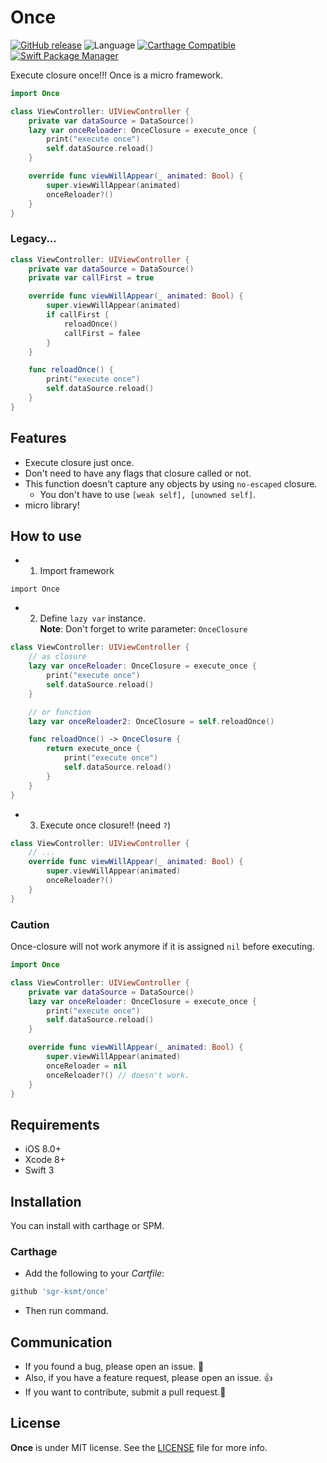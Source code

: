 # Once
[![GitHub release](https://img.shields.io/github/release/sgr-ksmt/Once.svg)](https://github.com/sgr-ksmt/Once/releases)
![Language](https://img.shields.io/badge/language-Swift%203-orange.svg)
[![Carthage Compatible](https://img.shields.io/badge/Carthage-compatible-4BC51D.svg?style=flat)](https://github.com/Carthage/Carthage)
[![Swift Package Manager](https://img.shields.io/badge/Swift%20Package%20Manager-compatible-brightgreen.svg)](https://github.com/apple/swift-package-manager)

Execute closure once!!! Once is a micro framework.

```swift
import Once

class ViewController: UIViewController {
    private var dataSource = DataSource()
    lazy var onceReloader: OnceClosure = execute_once {
        print("execute once")
        self.dataSource.reload()
    }

    override func viewWillAppear(_ animated: Bool) {
        super.viewWillAppear(animated)
        onceReloader?()   
    }
}
```

### Legacy...

```swift
class ViewController: UIViewController {
    private var dataSource = DataSource()
    private var callFirst = true

    override func viewWillAppear(_ animated: Bool) {
        super.viewWillAppear(animated)
        if callFirst {
            reloadOnce()
            callFirst = falee
        }
    }

    func reloadOnce() {
        print("execute once")
        self.dataSource.reload()
    }    
}
```


## Features
- Execute closure just once.
- Don't need to have any flags that closure called or not.
- This function doesn't capture any objects by using `no-escaped` closure.
    - You don't have to use `[weak self], [unowned self]`.
- micro library!


## How to use

- 1. Import framework

`import Once`

- 2. Define `lazy var` instance.  
**Note**: Don't forget to write parameter: `OnceClosure`  

```swift
class ViewController: UIViewController {
    // as closure
    lazy var onceReloader: OnceClosure = execute_once {
        print("execute once")
        self.dataSource.reload()
    }

    // or function    
    lazy var onceReloader2: OnceClosure = self.reloadOnce()

    func reloadOnce() -> OnceClosure {
        return execute_once {
            print("execute once")
            self.dataSource.reload()
        }
    }
}
```

- 3. Execute once closure!! (need `?`)  

```swift
class ViewController: UIViewController {
    // ...
    override func viewWillAppear(_ animated: Bool) {
        super.viewWillAppear(animated)
        onceReloader?()
    }
}
```

### Caution
Once-closure will not work anymore if it is assigned `nil` before executing.

```swift
import Once

class ViewController: UIViewController {
    private var dataSource = DataSource()
    lazy var onceReloader: OnceClosure = execute_once {
        print("execute once")
        self.dataSource.reload()
    }

    override func viewWillAppear(_ animated: Bool) {
        super.viewWillAppear(animated)
        onceReloader = nil
        onceReloader?() // doesn't work.
    }
}
```

## Requirements
- iOS 8.0+
- Xcode 8+
- Swift 3

## Installation
You can install with carthage or SPM.

### Carthage

- Add the following to your *Cartfile*:

```bash
github 'sgr-ksmt/once'
```

- Then run command.

## Communication
- If you found a bug, please open an issue. :bow:
- Also, if you have a feature request, please open an issue. :thumbsup:
- If you want to contribute, submit a pull request.:muscle:

## License

**Once** is under MIT license. See the [LICENSE](LICENSE) file for more info.